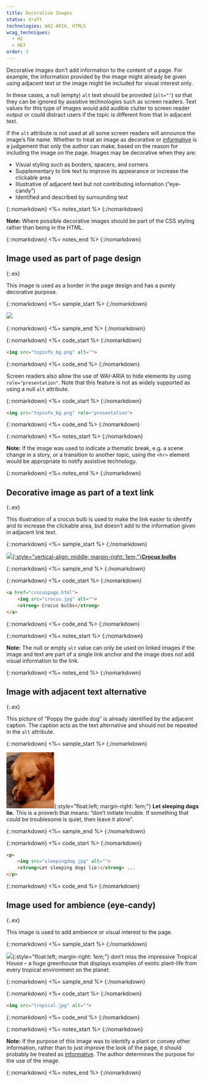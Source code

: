 ```yaml
---
title: Decorative Images
status: draft
technologies: WAI-ARIA, HTML5
wcag_techniques: 
  - H2
  - H67
order: 3
---
```


Decorative images don’t add information to the content of a page. For example, the information provided by the image might already be given using adjacent text or the image might be included for visual interest only. 

In these cases, a null (empty) `alt` text should be provided (`alt=""`) so that they can be ignored by assistive technologies such as screen readers. Text values for this type of images would add audible clutter to screen reader output or could distract users if the topic is different from that in adjacent text.

If the `alt` attribute is not used at all some screen readers will announce the image’s file name. Whether to treat an image as decorative or [informative](informative.html) is a judgement that only the author can make, based on the reason for including the image on the page. Images may be decorative when they are:

-   Visual styling such as borders, spacers, and corners
-   Supplementary to link text to improve its appearance or increase the clickable area
-   Illustrative of adjacent text but not contributing information (“eye-candy”)
-   Identified and described by surrounding text

{::nomarkdown}
<%= notes_start %>
{:/nomarkdown}

**Note:** Where possible decorative images should be part of the CSS
styling rather than being in the HTML.

{::nomarkdown}
<%= notes_end %>
{:/nomarkdown}


## Image used as part of page design
{:.ex}

This image is used as a border in the page design and has a purely
decorative purpose.

{::nomarkdown}
<%= sample_start %>
{:/nomarkdown}

![](topinfo_bg.png)

{::nomarkdown}
<%= sample_end %>
{:/nomarkdown}

{::nomarkdown}
<%= code_start %>
{:/nomarkdown}

~~~ html
<img src="topinfo_bg.png" alt="">
~~~

{::nomarkdown}
<%= code_end %>
{:/nomarkdown}

Screen readers also allow the use of WAI-ARIA to hide elements by using `role="presentation"`. Note that this feature is not as widely supported as using a null `alt` attribute.

{::nomarkdown}
<%= code_start %>
{:/nomarkdown}

~~~ html
<img src="topinfo_bg.png" role="presentation">
~~~

{::nomarkdown}
<%= code_end %>
{:/nomarkdown}

{::nomarkdown}
<%= notes_start %>
{:/nomarkdown}

**Note:** If the image was used to indicate a thematic break, e.g. a scene change in a story, or a transition to another topic, using the `<hr>` element would be appropriate to notify assistive technology.

{::nomarkdown}
<%= notes_end %>
{:/nomarkdown}

## Decorative image as part of a text link
{:.ex}

This illustration of a crocus bulb is used to make the link easier to
identify and to increase the clickable area, but doesn’t add to the
information given in adjacent link text.

{::nomarkdown}
<%= sample_start %>
{:/nomarkdown}

[![](crocus.jpg){:style="vertical-align: middle; margin-right: 1em;"}**Crocus bulbs**](../beyond.html)

{::nomarkdown}
<%= sample_end %>
{:/nomarkdown}

{::nomarkdown}
<%= code_start %>
{:/nomarkdown}

~~~ html
<a href="crocuspage.html">
	<img src="crocus.jpg" alt="">
	<strong> Crocus bulbs</strong>
</a>
~~~

{::nomarkdown}
<%= code_end %>
{:/nomarkdown}

{::nomarkdown}
<%= notes_start %>
{:/nomarkdown}

**Note:** The null or empty `alt` value can only be used on linked images
if the image and text are part of a single link anchor and the image
does not add visual information to the link.

{::nomarkdown}
<%= notes_end %>
{:/nomarkdown}

## Image with adjacent text alternative
{:.ex}

This picture of “Poppy the guide dog” is already identified by the
adjacent caption. The caption acts as the text alternative and should not be repeated in the `alt` attribute.

{::nomarkdown}
<%= sample_start %>
{:/nomarkdown}

![](../img/sleeping.jpg){:style="float:left; margin-right: 1em;"} **Let sleeping dogs lie.** This is a proverb that means: “don’t initiate trouble. If something that could be troublesome is quiet, then leave it alone”.

{::nomarkdown}
<%= sample_end %>
{:/nomarkdown}

{::nomarkdown}
<%= code_start %>
{:/nomarkdown}

~~~ html
<p>
	<img src="sleepingdog.jpg" alt="">
	<strong>Let sleeping dogs lie:</strong> ...
</p>
~~~

{::nomarkdown}
<%= code_end %>
{:/nomarkdown}

## Image used for ambience (eye-candy)
{:.ex}

This image is used to add ambience or visual interest to the page.

{::nomarkdown}
<%= sample_start %>
{:/nomarkdown}

![](kew.jpg){:style="float:left; margin-right: 1em;"} don’t miss the impressive Tropical House – a huge greenhouse that displays examples of exotic plant-life from every tropical environment on the planet.

{::nomarkdown}
<%= sample_end %>
{:/nomarkdown}

{::nomarkdown}
<%= code_start %>
{:/nomarkdown}

~~~ html
<img src="tropical.jpg" alt="">
~~~

{::nomarkdown}
<%= code_end %>
{:/nomarkdown}

{::nomarkdown}
<%= notes_start %>
{:/nomarkdown}

**Note:** If the purpose of this image was to identify a plant or convey other information, rather than to just improve the look of the page, it should probably be treated as [informative](informative.html). The author determines the purpose for the use of the image.

{::nomarkdown}
<%= notes_end %>
{:/nomarkdown}
